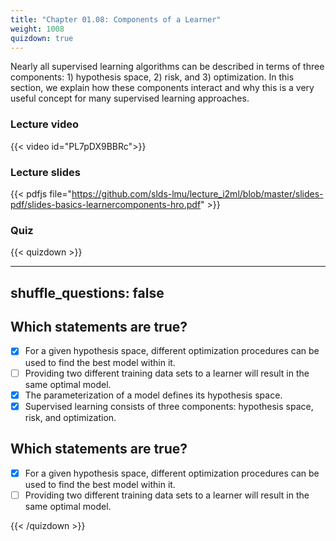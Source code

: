 ```yaml
---
title: "Chapter 01.08: Components of a Learner"
weight: 1008
quizdown: true
---
```

Nearly all supervised learning algorithms can be described in terms of three components: 1) hypothesis space, 2) risk, and 3) optimization. In this section, we explain how these components interact and why this is a very useful concept for many supervised learning approaches.

<!--more-->

### Lecture video

{{< video id="PL7pDX9BBRc">}}

### Lecture slides

{{< pdfjs file="https://github.com/slds-lmu/lecture_i2ml/blob/master/slides-pdf/slides-basics-learnercomponents-hro.pdf" >}}

### Quiz

{{< quizdown >}}

---
shuffle_questions: false
---

## Which statements are true? 

- [x] For a given hypothesis space, different optimization procedures can be used to find the best model within it.
- [ ] Providing two different training data sets to a learner will result in the same optimal model.
- [x] The parameterization of a model defines its hypothesis space.
- [x] Supervised learning consists of three components: hypothesis space, risk, and optimization.

## Which statements are true? 

- [x] For a given hypothesis space, different optimization procedures can be used to find the best model within it.
- [ ] Providing two different training data sets to a learner will result in the same optimal model.

{{< /quizdown >}}
